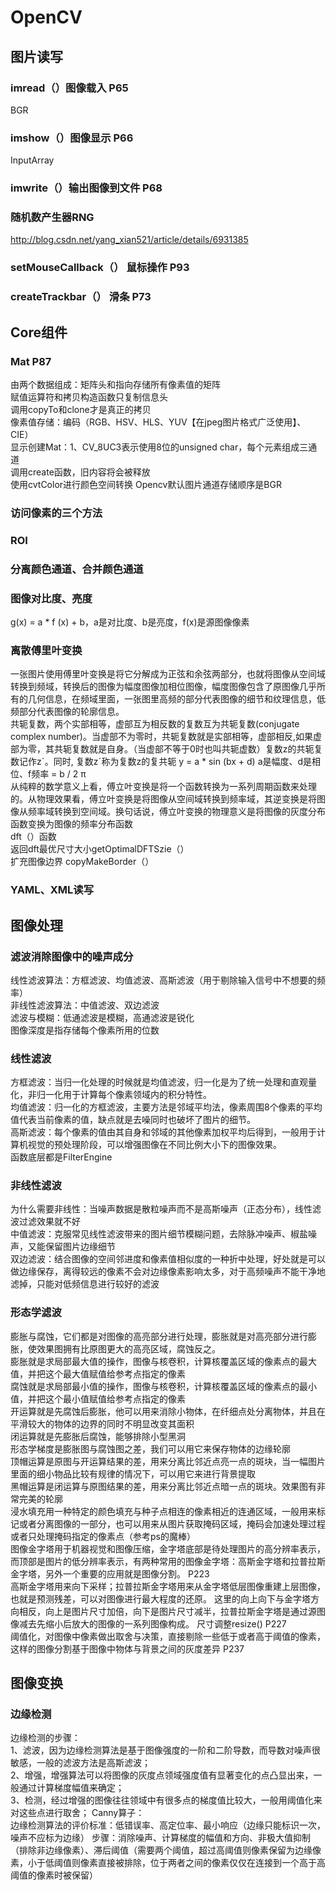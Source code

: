 
# OpenCV
## 图片读写
### imread（）图像载入  P65
BGR
### imshow（）图像显示 P66
InputArray
### imwrite（）输出图像到文件 P68
### 随机数产生器RNG
http://blog.csdn.net/yang_xian521/article/details/6931385
### setMouseCallback（） 鼠标操作 P93
### createTrackbar（） 滑条 P73

## Core组件
### Mat P87
由两个数据组成：矩阵头和指向存储所有像素值的矩阵     
赋值运算符和拷贝构造函数只复制信息头     
调用copyTo和clone才是真正的拷贝     
像素值存储：编码（RGB、HSV、HLS、YUV【在jpeg图片格式广泛使用】、CIE）     
显示创建Mat：1、CV_8UC3表示使用8位的unsigned char，每个元素组成三通道     
调用create函数，旧内容将会被释放     
使用cvtColor进行颜色空间转换 Opencv默认图片通道存储顺序是BGR     
### 访问像素的三个方法
### ROI
### 分离颜色通道、合并颜色通道
### 图像对比度、亮度
g(x) = a * f (x) + b，a是对比度、b是亮度，f(x)是源图像像素
### 离散傅里叶变换
一张图片使用傅里叶变换是将它分解成为正弦和余弦两部分，也就将图像从空间域转换到频域，转换后的图像为幅度图像加相位图像，幅度图像包含了原图像几乎所有的几何信息，在频域里面，一张图里高频的部分代表图像的细节和纹理信息，低频部分代表图像的轮廓信息。     
共轭复数，两个实部相等，虚部互为相反数的复数互为共轭复数(conjugate complex number)。当虚部不为零时，共轭复数就是实部相等，虚部相反,如果虚部为零，其共轭复数就是自身。（当虚部不等于0时也叫共轭虚数）复数z的共轭复数记作zˊ。同时, 复数zˊ称为复数z的复共轭
y = a * sin (bx + d) a是幅度、d是相位、f频率 = b / 2 π     
从纯粹的数学意义上看，傅立叶变换是将一个函数转换为一系列周期函数来处理的。从物理效果看，傅立叶变换是将图像从空间域转换到频率域，其逆变换是将图像从频率域转换到空间域。换句话说，傅立叶变换的物理意义是将图像的灰度分布函数变换为图像的频率分布函数     
dft（）函数     
返回dft最优尺寸大小getOptimalDFTSzie（）     
扩充图像边界 copyMakeBorder（）     
### YAML、XML读写

## 图像处理
### 滤波消除图像中的噪声成分
线性滤波算法：方框滤波、均值滤波、高斯滤波（用于剔除输入信号中不想要的频率）     
非线性滤波算法：中值滤波、双边滤波     
滤波与模糊：低通滤波是模糊，高通滤波是锐化     
图像深度是指存储每个像素所用的位数     
### 线性滤波
方框滤波：当归一化处理的时候就是均值滤波，归一化是为了统一处理和直观量化，非归一化用于计算每个像素领域内的积分特性。    
均值滤波：归一化的方框滤波，主要方法是邻域平均法，像素周围8个像素的平均值代表当前像素的值，缺点就是去噪同时也破坏了图片的细节。     
高斯滤波：每个像素的值由其自身和邻域的其他像素加权平均后得到，一般用于计算机视觉的预处理阶段，可以增强图像在不同比例大小下的图像效果。      
函数底层都是FilterEngine     
### 非线性滤波
为什么需要非线性：当噪声数据是散粒噪声而不是高斯噪声（正态分布），线性滤波过滤效果就不好     
中值滤波：克服常见线性滤波带来的图片细节模糊问题，去除脉冲噪声、椒盐噪声，又能保留图片边缘细节     
双边滤波：结合图像的空间邻进度和像素值相似度的一种折中处理，好处就是可以做边缘保存，离得较远的像素不会对边缘像素影响太多，对于高频噪声不能干净地滤掉，只能对低频信息进行较好的滤波     
### 形态学滤波
膨胀与腐蚀，它们都是对图像的高亮部分进行处理，膨胀就是对高亮部分进行膨胀，使效果图拥有比原图更大的高亮区域，腐蚀反之。     
膨胀就是求局部最大值的操作，图像与核卷积，计算核覆盖区域的像素点的最大值，并把这个最大值赋值给参考点指定的像素     
腐蚀就是求局部最小值的操作，图像与核卷积，计算核覆盖区域的像素点的最小值，并把这个最小值赋值给参考点指定的像素     
开运算就是先腐蚀后膨胀，他可以用来消除小物体，在纤细点处分离物体，并且在平滑较大的物体的边界的同时不明显改变其面积      
闭运算就是先膨胀后腐蚀，能够排除小型黑洞     
形态学梯度是膨胀图与腐蚀图之差，我们可以用它来保存物体的边缘轮廓      
顶帽运算是原图与开运算结果的差，用来分离比邻近点亮一点的斑块，当一幅图片里面的细小物品比较有规律的情况下，可以用它来进行背景提取     
黑帽运算是闭运算与原图结果的差，用来分离比邻近点暗一点的斑块。效果图有非常完美的轮廓      
浸水填充用一种特定的颜色填充与种子点相连的像素相近的连通区域，一般用来标记或者分离图像的一部分，也可以用来从图片获取掩码区域，掩码会加速处理过程或者只处理掩码指定的像素点（参考ps的魔棒）   
图像金字塔用于机器视觉和图像压缩，金字塔底部是待处理图片的高分辨率表示，而顶部是图片的低分辨率表示，有两种常用的图像金字塔：高斯金字塔和拉普拉斯金字塔，另外一个重要的应用就是图像分割。 P223    
高斯金字塔用来向下采样；拉普拉斯金字塔用来从金字塔低层图像重建上层图像，也就是预测残差，可以对图像进行最大程度的还原。
这里的向上向下与金字塔方向相反，向上是图片尺寸加倍，向下是图片尺寸减半，拉普拉斯金字塔是通过源图像减去先缩小后放大的图像的一系列图像构成。
尺寸调整resize() P227     
阈值化，对图像中像素做出取舍与决策，直接剔除一些低于或者高于阈值的像素，这样的图像分割基于图像中物体与背景之间的灰度差异 P237
## 图像变换
### 边缘检测
边缘检测的步骤：         
1、滤波，因为边缘检测算法是基于图像强度的一阶和二阶导数，而导数对噪声很敏感，一般的滤波方法是高斯滤波；       
2、增强，增强算法可以将图像的灰度点领域强度值有显著变化的点凸显出来，一般通过计算梯度幅值来确定；       
3、检测，经过增强的图像往往领域中有很多点的梯度值比较大，一般用阈值化来对这些点进行取舍；
Canny算子：          
边缘检测算法的评价标准：低错误率、高定位率、最小响应（边缘只能标识一次，噪声不应标为边缘）
步骤：消除噪声、计算梯度的幅值和方向、非极大值抑制（排除非边缘像素）、滞后阈值（需要两个阈值，超过高阈值则像素保留为边缘像素，小于低阈值则像素直接被排除，位于两者之间的像素仅仅在连接到一个高于高阈值的像素时被保留）
